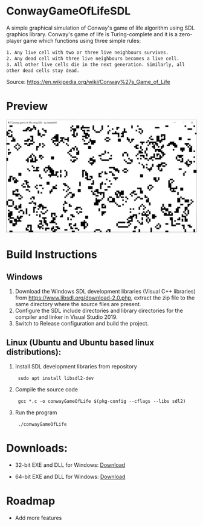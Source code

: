 # ConwayGameOfLifeSDL
A simple graphical simulation of Conway's game of life algorithm using SDL graphics library. Conway's game of life is Turing-complete and it is a zero-player game which functions using three simple rules:

    1. Any live cell with two or three live neighbours survives.
    2. Any dead cell with three live neighbours becomes a live cell.
    3. All other live cells die in the next generation. Similarly, all other dead cells stay dead.

Source: https://en.wikipedia.org/wiki/Conway%27s_Game_of_Life

# Preview
<img src="./res/gameOfLife.jpg">

# Build Instructions
## Windows
1. Download the Windows SDL development libraries (Visual C++ libraries) from https://www.libsdl.org/download-2.0.php, extract the zip file to the same directory where the source files are present.
2. Configure the SDL include directories and library directories for the compiler and linker in Visual Studio 2019.
3. Switch to Release configuration and build the project.

## Linux (Ubuntu and Ubuntu based linux distributions):
1. Install SDL development libraries from repository

        sudo apt install libsdl2-dev
2. Compile the source code

        gcc *.c -o conwayGameOfLife $(pkg-config --cflags --libs sdl2)
3. Run the program

        ./conwayGameOfLife

# Downloads:
* 32-bit EXE and DLL for Windows: [Download](https://github.com/aakashm101/ConwayGameOfLifeSDL/tree/main/bin/x86)

* 64-bit EXE and DLL for Windows: [Download](https://github.com/aakashm101/ConwayGameOfLifeSDL/tree/main/bin/x64)

# Roadmap
* Add more features